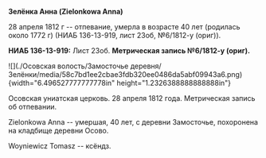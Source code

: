 **Зелёнка Анна (Zielоnkowa Anna)**

28 апреля 1812 г -- отпевание, умерла в возрасте 40 лет (родилась около
1772 г) (НИАБ 136-13-919, лист 23об, №6/1812-у (ориг)).

**НИАБ 136-13-919:** Лист 23об. **Метрическая запись №6/1812-у (ориг).**

![](./Осовская волость/Замосточье деревня/Зелёнки/media/58c7bd1ee2cbae3fdb320ee0486da5abf09943a6.png){width="6.496527777777778in"
height="1.2326388888888888in"}

Осовская униатская церковь. 28 апреля 1812 года. Метрическая запись об
отпевании.

Zielonkowa Anna -- умершая, 40 лет, с деревни Замосточье, похоронена на
кладбище деревни Осово.

Woyniewicz Tomasz -- ксёндз.
